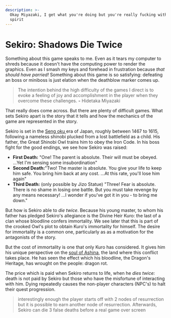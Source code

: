 ```yaml
---
description: >-
  Okay Miyazaki, I get what you're doing but you're really fucking with my
  spirit
---
```


# Sekiro: Shadows Die Twice

Something about this game speaks to me. Even as it tears my computer to shreds because it doesn't have the computing power to render the graphics. Even as I smash my keys and forehead in frustration because _that should have parried!_ Something about this game is so satisfying: defeating an boss or miniboss is just elation when the deathblow marker comes up.  

> The intention behind the high difficulty of the games I direct is to evoke a feeling of joy and accomplishment in the player when they overcome these challenges. **-** Hidetaka Miyazaki

That really does come across. But there are plenty of difficult games. What sets Sekiro apart is the story that it tells and how the mechanics of the game are represented in the story. 

Sekiro is set in the [Seng oku ](https://en.wikipedia.org/wiki/Sengoku_period)era of Japan, roughly between 1467 to 1615, following a nameless shinobi plucked from a lost battlefield as a child. His father, the Great Shinobi Owl trains him to obey the Iron Code. In his boss fight for the good endings, we see how Sekiro was raised: 

* **First Death:** "One! The parent is absolute. Their will must be obeyed. ...Yet I'm sensing some insubordination" 
* **Second Death:**"Two! The master is absolute. You give your life to keep him safe. You bring him back at any cost. ...At this rate, you'll lose him again" 
* **Third Death:**  \(only possible by Jizo Statue\) "Three! Fear is absolute. There is no shame in losing one battle. But you must take revenge by any means necessary! ...I wonder if you've got it in you - to bring me down."

But how is Sekiro able to _die twice_. Because his young master, to whom his father has pledged Sekiro's allegiance is the Divine Heir Kuro: the last of a clan whose bloodline confers immortality. We see later that this is part of the crooked Owl's plot to obtain Kuro's immortality for himself. The desire for immortality is a common one, particularly as as a motivation for the antagonists of the story. 

But the cost of immortality is one that only Kuro has considered. It gives him his unique perspective on the [soul of Ashina](https://www.youtube.com/watch?v=IWgL-eozo7U), the land where this conflict takes place. He has seen the effect which his bloodline, the Dragon's Heritage, has wrought on the people: dragon rot. 

The price which is paid when Sekiro returns to life, when he _dies twice:_ death is not paid by Sekiro but those who have the misfortune of interacting with him. Dying repeatedly causes the non-player characters \(NPC's\) to halt their quest progression. 

> interestingly enough the player starts off with 2 nodes of resurrection but it is possible to earn another node of resurrection. Afterwards, Sekiro can die 3 false deaths before a real game over screen

 







